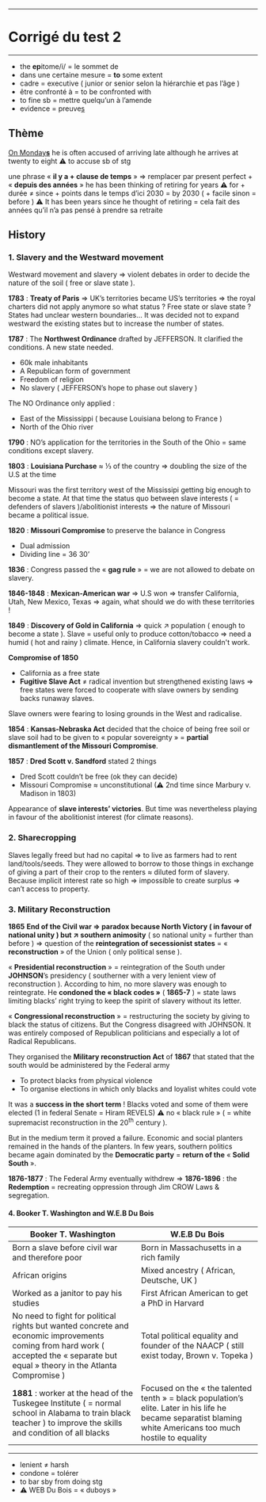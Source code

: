 ***
# Corrigé du test 2 
***

- the **ep**itome/i/ = le sommet de 
- dans une certaine mesure = **to** some extent 
- cadre = executive ( junior or senior selon la hiérarchie et pas l’âge )
- être confronté à = to be confronted with 
- to fine sb = mettre quelqu’un à l’amende 
- evidence = preuve<u>s</u> 

## Thème 

<u>On Monday<b>s</b></u> he is often accused of arriving late although he arrives at twenty to eight 
⚠ to accuse sb of stg 

une phrase « **il y a + clause de temps** » ⇒ remplacer par present perfect + « **depuis des années** »
he has been thinking of retiring for years 
⚠ for + durée ≠ since + points dans le temps 
d’ici 2030 = by 2030 ( + facile sinon = before )
⚠ It has been years since he thought of retiring = cela fait des années qu’il n’a pas pensé à prendre sa retraite 

## History 

### 1. Slavery and the Westward movement 

Westward movement and slavery ⇒ violent debates in order to decide the nature of the soil ( free or slave state ). 

**1783** : **Treaty of Paris** ⇒ UK’s territories became US’s territories ⇒ the royal charters did not apply anymore so what status ? Free state or slave state ? States had unclear western boundaries… It was decided not to expand westward the existing states but to increase the number of states. 

**1787** : The **Northwest Ordinance** drafted by JEFFERSON. It clarified the conditions. A new state needed. 
- 60k male inhabitants
- A Republican form of government 
- Freedom of religion 
- No slavery ( JEFFERSON’s hope to phase out slavery )

The NO Ordinance only applied : 
- East of the Mississippi ( because Louisiana belong to France )
- North of the Ohio river 

**1790** : NO’s application for the territories in the South of the Ohio = same conditions except slavery. 

**1803** : **Louisiana Purchase** ≈ ⅓ of the country ⇒ doubling the size of the U.S  at the time 

Missouri was the first territory west of the Mississipi getting big enough to become a state. At that time the status quo between slave interests ( = defenders of slavers )/abolitionist interests ⇒ the nature of Missouri became a political issue. 

**1820** : **Missouri Compromise** to preserve the balance in Congress
- Dual admission 
- Dividing line = 36 30’

**1836** : Congress passed the « **gag rule** » = we are not allowed to debate on slavery. 

**1846-1848** : **Mexican-American war** ⇒ U.S won ⇒ transfer California, Utah, New Mexico, Texas ⇒ again, what should we do with these territories ! 

**1849** : **Discovery of Gold in California** ⇒ quick ↗ population ( enough to become a state ). Slave = useful only to produce cotton/tobacco ⇒ need a humid ( hot and rainy ) climate. Hence, in California slavery couldn't work. 

**Compromise of 1850** 
- California as a free state 
- **Fugitive Slave Act** ≠ radical invention but strengthened existing laws ⇒ free states were forced to cooperate with slave owners by sending backs runaway slaves. 

Slave owners were fearing to losing grounds in the West and radicalise. 

**1854** : **Kansas-Nebraska Act** decided that the choice of being free soil or slave soil had to be given to « popular sovereignty » = **partial dismantlement of the Missouri Compromise**. 

**1857** : **Dred Scott v. Sandford** stated 2 things 
- Dred Scott couldn’t be free (ok they can decide)
- Missouri Compromise ≈ unconstitutional (⚠ 2nd time since Marbury v. Madison in 1803)

Appearance of **slave interests’ victories**. But time was nevertheless playing in favour of the abolitionist interest (for climate reasons). 

### 2. Sharecropping 

Slaves legally freed but had no capital ⇒ to live as farmers had to rent land/tools/seeds. 
They were allowed to borrow to those things in exchange of giving a part of their crop to the renters ≈ diluted form of slavery. Because implicit interest rate so high ⇒ impossible to create surplus ⇒ can’t access to property. 

### 3. Military Reconstruction 

**1865** **End of the Civil war ⇒ paradox because North Victory ( in favour of national unity ) but ↗ southern animosity** ( so national unity = further than before ) ⇒ question of the **reintegration of secessionist states** = « **reconstruction** » of the Union ( only political sense ). 

« **Presidential reconstruction** » = reintegration of the South under **JOHNSON**’s presidency ( southerner with a very lenient view of reconstruction  ). According to him, no more slavery was enough to reintegrate. He **condoned the « black codes »** ( **1865-7** ) = state laws limiting blacks’ right trying to keep the spirit of slavery  without its letter. 

« **Congressional reconstruction** » = restructuring the society by giving to black the status of citizens. But the Congress disagreed with JOHNSON. It was entirely composed  of Republican politicians and especially a lot of Radical Republicans. 

They organised the **Military reconstruction Act** of **1867** that stated that the south would be administered by the Federal army 
- To protect blacks from physical violence 
- To organise elections in which only blacks and loyalist whites could vote 

It was a **success in the short term** ! Blacks voted and some of them were elected (1 in federal Senate = Hiram REVELS) ⚠ no « black rule » ( = white supremacist reconstruction in the 20<sup>th</sup> century ). 

But in the medium term it proved a failure. Economic and social planters remained in the hands of the planters. In few years, southern politics became again dominated by the **Democratic party** = **return of the** « **Solid South** ». 

**1876-1877** : The Federal Army eventually withdrew ⇒ **1876-1896** : the **Redemption** = recreating oppression through Jim CROW Laws & segregation.

#### 4. Booker T. Washington and W.E.B Du Bois 

| Booker T. Washington                                                                                                                                                               | W.E.B Du Bois                                                                                                                                                 |
| ---------------------------------------------------------------------------------------------------------------------------------------------------------------------------------- | ------------------------------------------------------------------------------------------------------------------------------------------------------------- |
| Born a slave before civil war and therefore poor                                                                                                                                   | Born in Massachusetts in a rich family                                                                                                                        |
| African origins                                                                                                                                                                    | Mixed ancestry ( African, Deutsche, UK )                                                                                                                      |
| Worked as a janitor to pay his studies                                                                                                                                             | First African American to get a PhD in Harvard                                                                                                                |
| No need to fight for political rights but wanted concrete and economic improvements coming from hard work ( accepted the « separate but equal » theory in the Atlanta Compromise ) | Total political equality and founder of the NAACP ( still exist today, Brown v. Topeka )                                                                      |
| **1881** : worker at the head of the Tuskegee Institute ( = normal school in Alabama to train black teacher ) to improve the skills and condition of all blacks                    | Focused on the « the talented tenth » = black population’s elite. Later in his life he became separatist blaming white Americans too much hostile to equality |


***
- lenient ≠ harsh 
- condone = tolérer 
- to bar sby from doing stg 
- ⚠ WEB Du Bois = « duboys »



